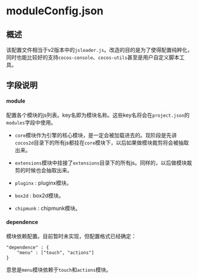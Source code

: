 # moduleConfig.json

## 概述

该配置文件相当于v2版本中的`jsloader.js`。改造的目的是为了使得配置纯粹化，同时也能比较好的支持`cocos-console`、`cocos-utils`甚至是用户自定义脚本工具。

## 字段说明

#### module

配置各个模块的js列表。key名即为模块名称。这些key名将会在`project.json`的`modules`字段中使用。

* `core`模块作为引擎的核心模块，是一定会被加载进去的。现阶段是先讲`cocos2d`目录下的所有js都挂在`core`模块下，以后如果做模块裁剪将会被抽取出来。

* `extensions`模块中挂接了`extensions`目录下的所有js。同样的，以后做模块裁剪的时候也会抽取出来。

* `pluginx` : pluginx模块。

* `box2d` : box2d模块。

* `chipmunk` : chipmunk模块。

#### dependence

模块依赖配置。目前暂时未实现，但配置格式已经确定：

```
"dependence" : {
    "menu" : ["touch", "actions"]
}
```

意思是`menu`模块依赖于`touch`和`actions`模块。